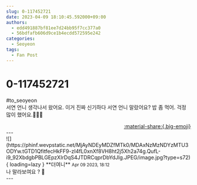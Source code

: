 ```yaml
---
slug: 0-117452721
date: 2023-04-09 18:10:45.592000+09:00
authors:
  - edd491887bf81ee7d24bb95f7cc377a0
  - 56bdfafb606d9ce1b4ecdd572595e242
categories:
  - Seoyeon
tags:
  - Fan Post
---
```


# 0-117452721

<div class="post-container" markdown="1">
<div class="content-container md-sidebar__scrollwrap" markdown="1">

\#to_seoyeon<br>서연 언니 생각나서 왔어요. 이거 진짜 신기하다 서연 언니 말랐어요? 밥 좀 먹어. 걱정 많이 했어요.🥹🥹🥹

</div>
</div>

<div style="text-align: right;" markdown="1">
<a href="https://weverse.io/fromis9/fanpost/0-117452721" style="text-align: right;">:material-share:{.big-emoji}</a>
</div>
---

<div class="comments-container md-sidebar__scrollwrap" markdown="1">
<div class="comment" markdown="1">
<div class='id-container' markdown="1">
![](https://phinf.wevpstatic.net/MjAyNDEyMDZfMTk0/MDAxNzMzNDYzMTU3ODYw.tGTD1QfitfecHkFF9-zI4fL0xnXf8VH8ht2j5Xh2a74g.QufL-i9_92XbdgbPBLGEpzXIrDqS4JTDRCqprDbYdJIg.JPEG/image.jpg?type=s72){ loading=lazy }
**<span class="artist">더여니</span>** <small>Apr 09 2023, 18:12</small><br>
</div>
<div class='comment-body' markdown="1">
나 말라보여요 ? 🤔
</div>
</div>
</div>
---

